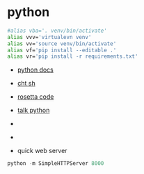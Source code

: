 # python

```sh
#alias vba='. venv/bin/activate'
alias vvv='virtualevn venv'
alias vv='source venv/bin/activate'
alias vf='pip install --editable .'
alias vr='pip install -r requirements.txt'
```

* [python docs](https://www.python.org/doc/https://www.python.org/doc/)
* [cht sh](http://cht.sh/python/:learn)
* [rosetta code](http://rosettacode.org/wiki/Reverse_words_in_a_string#Python)
* [talk python](https://www.youtube.com/channel/UCKPSmMfDsXTKrCZApukcJ7A)
* []()
* []()

* quick web server

```py
python -m SimpleHTTPServer 8000
```
